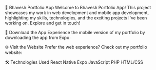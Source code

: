 🎨 Bhavesh Portfolio App
Welcome to Bhavesh Portfolio App! This project showcases my work in web development and mobile app development, highlighting my skills, technologies, and the exciting projects I've been working on. Explore and get in touch!

📲 Download the App
Experience the mobile version of my portfolio by downloading the app from Expo:


🌐 Visit the Website
Prefer the web experience? Check out my portfolio website:


🛠️ Technologies Used
React Native
Expo
JavaScript
PHP
HTML/CSS
